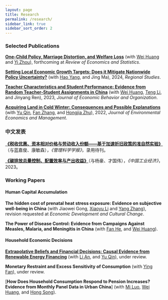 ```yaml
---
layout: page
title: Research
permalink: /research/
sidebar_link: true
sidebar_sort_order: 2
---
```


### Selected Publications 
[**One-Child Policy, Marriage Distortion, and Welfare Loss**](/papers/OCP.pdf) (with [Wei Huang](https://huangweipku.com/) and [Yi Zhou](http://www.yizhoudemog.net/research.html)), forthcoming at *Review of Economics and Statistics*.

[**Setting Local Economic Growth Targets: Does it Mitigate Nationwide Policy Uncertainty?**](/papers/EPU.pdf) (with [Hao Yang](https://bs.scu.edu.cn/kuaijixue/202103/6999.html), and Jing Ma), 2024, *Regional Studies*. 

[**Teacher Characteristics and Student Performance: Evidence from Random Teacher-Student Assignments in China**](/papers/HRT.pdf) (with [Wei Huang](https://huangweipku.com/), [Teng Li](https://www.teng-li.com/), and Jinyang Ren), 2023, *Journal of Economic Behavior and Organization*. 


[**Acquiring Land in Cold Winter: Consequences and Possible Explanations**](https://papers.ssrn.com/sol3/papers.cfm?abstract_id=3479523) (with [Yu Qin](https://www.qinyurain.com/), [Fan Zhang](http://insurance.uibe.edu.cn/szdw/szdw.html?parm2=jsjs.aspx?NewsID=101&a=1&TeacherType=1), and [Hongjia Zhu](https://iesr.jnu.edu.cn/2019/0821/c17702a404499/page.htm)), 2022, *Journal of Environmental Economics and Management*.






### 中文发表
[**《税收优惠、资本相对价格与劳动收入份额——基于加速折旧政策的准自然实验》**](http://jmsc.tju.edu.cn/jmsc/article/abstract/202302130205)（与蓝嘉俊、康敏森），*《管理科学学报》*，录用待刊。

 [**《碳排放总量控制、配置效率与产出收益》**](http://ciejournal.ajcass.org/UploadFile/Issue/201606280001/2023/8//20230808082226WU_FILE_0.pdf)（与杨豪、才国伟），*《中国工业经济》*，2023。


### Working Papers
#### Human Capital Accumulation

**The hidden cost of prenatal heat stress exposure: Evidence on subjective well-being in China** (with Jiaowei Gong, [Xiaoyu Li](https://www.soc.tsinghua.edu.cn/info/1179/1343.htm) and [Yang Zhang](http://ssps.ruc.edu.cn/jszy/zy/zy_grjj/f30b6c80f4d14453919b2a7ba1fbc034.htm)), revision requested at *Economic Development and Cultural Change*.

**The Power of Disease Control: Evidence from Campaigns Against Measles, Malaria, and Meningitis in China** (with [Fan He](https://ggxy.jxufe.edu.cn/news-show-6108.html), and [Wei Huang](https://huangweipku.com/)).


#### Household Economic Decisions

[**Extrapolative Beliefs and Financial Decisions: Causal Evidence from Renewable Energy Financing**](https://papers.ssrn.com/sol3/papers.cfm?abstract_id=3479523) (with [Li An](https://sites.google.com/site/lianfinancesite/), and [Yu Qin](http://www.qinyurain.com/)), under review.

**Monetary Restraint and Excess Sensitivity of Consumption** (with [Ying Fan](https://sites.google.com/view/yingfan/home)), under review.

 
[**How Does Household Consumption Respond to Pension Increases? Evidence from Monthly Panel Data in Urban China**] (with [Mi Luo](https://sites.google.com/view/mi-luo), [Wei Huang](https://huangweipku.com/), and [Hong Song](https://econ.fudan.edu.cn/info/1028/14229.htm)).





